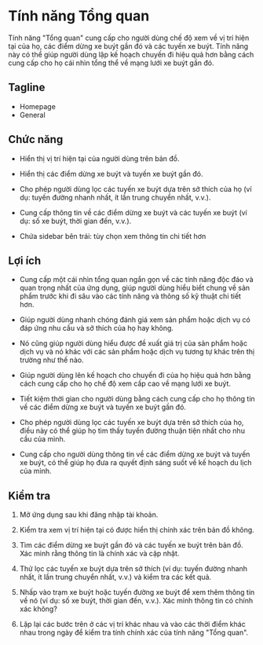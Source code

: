 # Tính năng Tổng quan

Tính năng "Tổng quan" cung cấp cho người dùng chế độ xem về vị trí hiện tại của họ, các điểm dừng xe buýt gần đó và các tuyến xe buýt. Tính năng này có thể giúp người dùng lập kế hoạch chuyến đi hiệu quả hơn bằng cách cung cấp cho họ cái nhìn tổng thể về mạng lưới xe buýt gần đó.

## Tagline

- Homepage
- General

## Chức năng

- Hiển thị vị trí hiện tại của người dùng trên bản đồ.

- Hiển thị các điểm dừng xe buýt và tuyến xe buýt gần đó.

- Cho phép người dùng lọc các tuyến xe buýt dựa trên sở thích của họ (ví dụ: tuyến đường nhanh nhất, ít lần trung chuyển nhất, v.v.).

- Cung cấp thông tin về các điểm dừng xe buýt và các tuyến xe buýt (ví dụ: số xe buýt, thời gian đến, v.v.).

- Chứa sidebar bên trái: tùy chọn xem thông tin chi tiết hơn

## Lợi ích

- Cung cấp một cái nhìn tổng quan ngắn gọn về các tính năng độc đáo và quan trọng nhất của ứng dụng, giúp người dùng hiểu biết chung về sản phẩm trước khi đi sâu vào các tính năng và thông số kỹ thuật chi tiết hơn.

- Giúp người dùng nhanh chóng đánh giá xem sản phẩm hoặc dịch vụ có đáp ứng nhu cầu và sở thích của họ hay không.

- Nó cũng giúp người dùng hiểu được đề xuất giá trị của sản phẩm hoặc dịch vụ và nó khác với các sản phẩm hoặc dịch vụ tương tự khác trên thị trường như thế nào.

- Giúp người dùng lên kế hoạch cho chuyến đi của họ hiệu quả hơn bằng cách cung cấp cho họ chế độ xem cấp cao về mạng lưới xe buýt.

- Tiết kiệm thời gian cho người dùng bằng cách cung cấp cho họ thông tin về các điểm dừng xe buýt và tuyến xe buýt gần đó.

- Cho phép người dùng lọc các tuyến xe buýt dựa trên sở thích của họ, điều này có thể giúp họ tìm thấy tuyến đường thuận tiện nhất cho nhu cầu của mình.

- Cung cấp cho người dùng thông tin về các điểm dừng xe buýt và tuyến xe buýt, có thể giúp họ đưa ra quyết định sáng suốt về kế hoạch du lịch của mình.

## Kiểm tra

1. Mở ứng dụng sau khi đăng nhập tài khoản.

2. Kiểm tra xem vị trí hiện tại có được hiển thị chính xác trên bản đồ không.

3. Tìm các điểm dừng xe buýt gần đó và các tuyến xe buýt trên bản đồ. Xác minh rằng thông tin là chính xác và cập nhật.

4. Thử lọc các tuyến xe buýt dựa trên sở thích  (ví dụ: tuyến đường nhanh nhất, ít lần trung chuyển nhất, v.v.) và kiểm tra các kết quả.

5. Nhấp vào trạm xe buýt hoặc tuyến đường xe buýt để xem thêm thông tin về nó (ví dụ: số xe buýt, thời gian đến, v.v.). Xác minh thông tin có chính xác không?

6. Lặp lại các bước trên ở các vị trí khác nhau và vào các thời điểm khác nhau trong ngày để kiểm tra tính chính xác của tính năng "Tổng quan".

